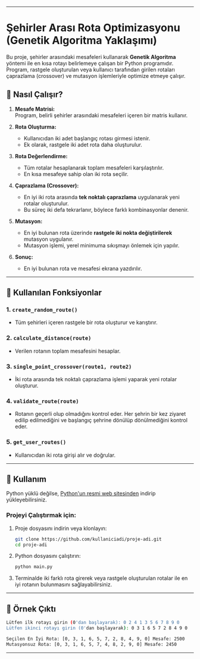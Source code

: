 
---

# Şehirler Arası Rota Optimizasyonu (Genetik Algoritma Yaklaşımı)

Bu proje, şehirler arasındaki mesafeleri kullanarak **Genetik Algoritma** yöntemi ile en kısa rotayı belirlemeye çalışan bir Python programıdır. Program, rastgele oluşturulan veya kullanıcı tarafından girilen rotaları çaprazlama (crossover) ve mutasyon işlemleriyle optimize etmeye çalışır.

## 🚀 Nasıl Çalışır?

1. **Mesafe Matrisi:**  
   Program, belirli şehirler arasındaki mesafeleri içeren bir matris kullanır.
   
2. **Rota Oluşturma:**  
   - Kullanıcıdan iki adet başlangıç rotası girmesi istenir.  
   - Ek olarak, rastgele iki adet rota daha oluşturulur.  
   
3. **Rota Değerlendirme:**  
   - Tüm rotalar hesaplanarak toplam mesafeleri karşılaştırılır.  
   - En kısa mesafeye sahip olan iki rota seçilir.

4. **Çaprazlama (Crossover):**  
   - En iyi iki rota arasında **tek noktalı çaprazlama** uygulanarak yeni rotalar oluşturulur.  
   - Bu süreç iki defa tekrarlanır, böylece farklı kombinasyonlar denenir.

5. **Mutasyon:**  
   - En iyi bulunan rota üzerinde **rastgele iki nokta değiştirilerek** mutasyon uygulanır.  
   - Mutasyon işlemi, yerel minimuma sıkışmayı önlemek için yapılır.

6. **Sonuç:**  
   - En iyi bulunan rota ve mesafesi ekrana yazdırılır.  

---

## 📌 Kullanılan Fonksiyonlar

### 1. `create_random_route()`
- Tüm şehirleri içeren rastgele bir rota oluşturur ve karıştırır.

### 2. `calculate_distance(route)`
- Verilen rotanın toplam mesafesini hesaplar.

### 3. `single_point_crossover(route1, route2)`
- İki rota arasında tek noktalı çaprazlama işlemi yaparak yeni rotalar oluşturur.

### 4. `validate_route(route)`
- Rotanın geçerli olup olmadığını kontrol eder. Her şehrin bir kez ziyaret edilip edilmediğini ve başlangıç şehrine dönülüp dönülmediğini kontrol eder.

### 5. `get_user_routes()`
- Kullanıcıdan iki rota girişi alır ve doğrular.

---

## 🔧 Kullanım

Python yüklü değilse, [Python'un resmi web sitesinden](https://www.python.org/downloads/) indirip yükleyebilirsiniz.

### **Projeyi Çalıştırmak için:**
1. Proje dosyasını indirin veya klonlayın:

   ```bash
   git clone https://github.com/kullaniciadi/proje-adi.git
   cd proje-adi
   ```

2. Python dosyasını çalıştırın:

   ```bash
   python main.py
   ```

3. Terminalde iki farklı rota girerek veya rastgele oluşturulan rotalar ile en iyi rotanın bulunmasını sağlayabilirsiniz.

---

## 🎯 Örnek Çıktı

```bash
Lütfen ilk rotayı girin (0'dan başlayarak): 0 2 4 1 3 5 6 7 8 9 0
Lütfen ikinci rotayı girin (0'dan başlayarak): 0 3 1 6 5 7 2 8 4 9 0

Seçilen En İyi Rota: [0, 3, 1, 6, 5, 7, 2, 8, 4, 9, 0] Mesafe: 2500
Mutasyonsuz Rota: [0, 3, 1, 6, 5, 7, 4, 8, 2, 9, 0] Mesafe: 2450
```

---

